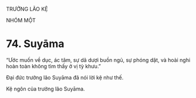 TRƯỞNG LÃO KỆ

NHÓM MỘT

# 74. Suyāma

“Ước muốn về dục, ác tâm, sự dã dượi buồn ngủ, sự phóng dật, và hoài nghi hoàn toàn không tìm thấy ở vị tỳ khưu.”

Đại đức trưởng lão Suyāma đã nói lời kệ như thế.

Kệ ngôn của trưởng lão Suyāma.
